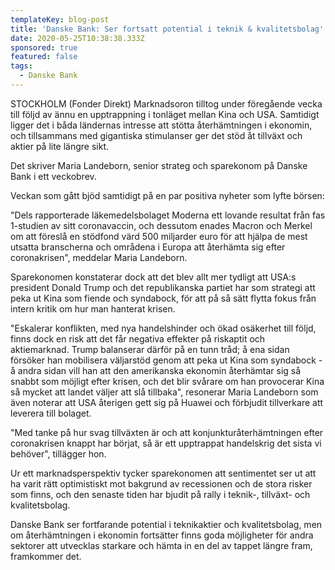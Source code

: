 ```yaml
---
templateKey: blog-post
title: 'Danske Bank: Ser fortsatt potential i teknik & kvalitetsbolag'
date: 2020-05-25T10:38:38.333Z
sponsored: true
featured: false
tags:
  - Danske Bank
---
```

STOCKHOLM (Fonder Direkt) Marknadsoron tilltog under föregående vecka till följd av ännu en upptrappning i tonläget mellan Kina och USA. Samtidigt ligger det i båda ländernas intresse att stötta återhämtningen i ekonomin, och tillsammans med gigantiska stimulanser ger det stöd åt tillväxt och aktier på lite längre sikt.

Det skriver Maria Landeborn, senior strateg och sparekonom på Danske Bank i ett veckobrev.

Veckan som gått bjöd samtidigt på en par positiva nyheter som lyfte börsen:

"Dels rapporterade läkemedelsbolaget Moderna ett lovande resultat från fas 1-studien av sitt coronavaccin, och dessutom enades Macron och Merkel om att föreslå en stödfond värd 500 miljarder euro för att hjälpa de mest utsatta branscherna och områdena i Europa att återhämta sig efter coronakrisen", meddelar Maria Landeborn.

Sparekonomen konstaterar dock att det blev allt mer tydligt att USA:s president Donald Trump och det republikanska partiet har som strategi att peka ut Kina som fiende och syndabock, för att på så sätt flytta fokus från intern kritik om hur man hanterat krisen.

"Eskalerar konflikten, med nya handelshinder och ökad osäkerhet till följd, finns dock en risk att det får negativa effekter på riskaptit och aktiemarknad. Trump balanserar därför på en tunn tråd; å ena sidan försöker han mobilisera väljarstöd genom att peka ut Kina som syndabock - å andra sidan vill han att den amerikanska ekonomin återhämtar sig så snabbt som möjligt efter krisen, och det blir svårare om han provocerar Kina så mycket att landet väljer att slå tillbaka", resonerar Maria Landeborn som även noterar att USA återigen gett sig på Huawei och förbjudit tillverkare att leverera till bolaget.

"Med tanke på hur svag tillväxten är och att konjunkturåterhämtningen efter coronakrisen knappt har börjat, så är ett upptrappat handelskrig det sista vi behöver", tillägger hon.

Ur ett marknadsperspektiv tycker sparekonomen att sentimentet ser ut att ha varit rätt optimistiskt mot bakgrund av recessionen och de stora risker som finns, och den senaste tiden har bjudit på rally i teknik-, tillväxt- och kvalitetsbolag.

Danske Bank ser fortfarande potential i teknikaktier och kvalitetsbolag, men om återhämtningen i ekonomin fortsätter finns goda möjligheter för andra sektorer att utvecklas starkare och hämta in en del av tappet längre fram, framkommer det.